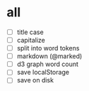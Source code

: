 # all

- [ ] title case
- [ ] capitalize
- [ ] split into word tokens
- [ ] markdown (@marked)
- [ ] d3 graph word count
- [ ] save localStorage
- [ ] save on disk
